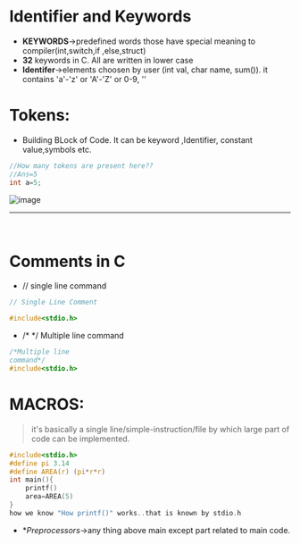 # Identifier and Keywords

- **KEYWORDS**->predefined words those have special meaning to compiler(int,switch,if ,else,struct)
- **32** keywords in C. All are written in lower case
- **Identifer**->elements choosen by user (int val, char name, sum()).
it contains 'a'-'z' or 'A'-'Z' or 0-9, ''



# Tokens:
- Building BLock of Code. It can be keyword ,Identifier, constant value,symbols etc.
```c
//How many tokens are present here??
//Ans=5
int a=5;
```

![image](https://user-images.githubusercontent.com/77873383/174835889-527c06b3-0ab2-4e00-ab4b-9246e1c3c310.png)


---
<br>

# Comments in C
- // single line command
```c
// Single Line Comment

#include<stdio.h>
```
- /* */ Multiple line command
```c
/*Multiple line
command*/
#include<stdio.h>

```

# MACROS:
> it's basically a single line/simple-instruction/file by which large part of code can be implemented. 

```c
#include<stdio.h>
#define pi 3.14
#define AREA(r) (pi*r*r)
int main(){
    printf()
    area=AREA(5)
}
how we know "How printf()" works..that is known by stdio.h 

```

- **Preprocessors*->any thing above main except part related to main code.

